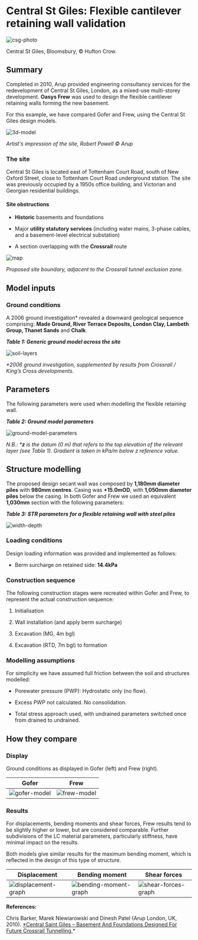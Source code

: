# Central St Giles: Flexible cantilever retaining wall validation 

![csg-photo](https://b2c-templates-arup.s3-eu-west-1.amazonaws.com/gofer/validationImages/csg-hufton-crow.png)

Central St Giles, Bloomsbury, &copy; Hufton Crow.

## Summary

Completed in 2010, Arup provided engineering consultancy services for the redevelopment of Central St Giles, London, as a mixed-use multi-storey development. **Oasys Frew** was used to design the flexible cantilever retaining walls forming the new basement.

For this example, we have compared Gofer and Frew, using the Central St Giles design models.

![3d-model](https://b2c-templates-arup.s3-eu-west-1.amazonaws.com/gofer/validationImages/csg-arup-3d-model.png)

*Artist's impression of the site, Robert Powell &copy; Arup*

### The site

Central St Giles is located east of Tottenham Court Road, south of New Oxford Street, close to Tottenham Court Road underground station. The site was previously occupied by a 1950s office building, and Victorian and Georgian residential buildings.

#### Site obstructions

- **Historic** basements and foundations

- Major **utility statutory services** (including water mains, 3-phase cables, and a basement-level electrical substation)

- A section overlapping with the **Crossrail** route

![map](https://b2c-templates-arup.s3-eu-west-1.amazonaws.com/gofer/validationImages/site-boundary.png)

*Proposed site boundary, adjacent to the Crossrail tunnel exclusion zone.*

## Model inputs

### Ground conditions

A 2006 ground investigation\* revealed a downward geological sequence comprising: **Made Ground, River Terrace Deposits, London Clay, Lambeth Group, Thanet Sands** and **Chalk**.

**_Table 1: Generic ground model across the site_**

![soil-layers](https://b2c-templates-arup.s3-eu-west-1.amazonaws.com/gofer/validationImages/soil-layers-table.png)

_*2006 ground investigation, supplemented by results from Crossrail / King’s Cross developments._

## Parameters

The following parameters were used when modelling the flexible retaining wall.

**_Table 2: Ground model parameters_**

![ground-model-parameters](https://b2c-templates-arup.s3-eu-west-1.amazonaws.com/gofer/validationImages/stratum-table.png)

*N.B.: \***z** is the datum (0 m) that refers to the top elevation of the relevant layer (see Table 1). Gradient is taken in kPa/m below z reference value.*

## Structure modelling

The proposed design secant wall was composed by **1,180mm diameter piles** with **980mm centres**. Casing was **+15.0mOD**, with **1,050mm diameter piles** below the casing. In both Gofer and Frew we used an equivalent **1,030mm** section with the following parameters:

**_Table 3: STR parameters for a flexible retaining wall with steel piles_**

![width-depth](https://b2c-templates-arup.s3-eu-west-1.amazonaws.com/gofer/validationImages/width-depth-table.png)

### Loading conditions

Design loading information was provided and implemented as follows:

- Berm surcharge on retained side: **14.4kPa**

### Construction sequence

The following construction stages were recreated within Gofer and Frew, to represent the actual construction sequence:

1. Initialisation

2. Wall installation (and apply berm surcharge)

3. Excavation (MG, 4m bgl)

4. Excavation (RTD, 7m bgl) to formation

### Modelling assumptions

For simplicity we have assumed full friction between the soil and structures modelled:

- Porewater pressure (PWP): Hydrostatic only (no flow).

- Excess PWP not calculated. No consolidation.

- Total stress approach used, with undrained parameters switched once from drained to undrained.

## How they compare

### Display

Ground conditions as displayed in Gofer (left) and Frew (right).

| Gofer | Frew |
|-------- |------- |
| ![gofer-model](https://b2c-templates-arup.s3-eu-west-1.amazonaws.com/gofer/validationImages/goferlast-stage.png) | ![frew-model](https://b2c-templates-arup.s3-eu-west-1.amazonaws.com/gofer/validationImages/frew-last-stage.png) |

### Results

For displacements, bending moments and shear forces, Frew results tend to be slightly higher or lower, but are considered comparable. Further subdivisions of the LC material parameters, particularly stiffness, have minimal impact on the results.

Both models give similar results for the maximum bending moment, which is reflected in the design of this type of structure.

| Displacement | Bending moment | Shear forces |
|-------- |------- | ------- |
| ![displacement-graph](https://b2c-templates-arup.s3-eu-west-1.amazonaws.com/gofer/validationImages/displacement-graph.png)   | ![bending-moment-graph](https://b2c-templates-arup.s3-eu-west-1.amazonaws.com/gofer/validationImages/bending-moment-graph.png)  | ![shear-forces-graph](https://b2c-templates-arup.s3-eu-west-1.amazonaws.com/gofer/validationImages/shear-forces-graph.png) |

**References:**

Chris Barker, Marek Niewiarowski and Dinesh Patel (Arup London, UK, 2010). [\*Central Saint Giles – Basement And Foundations Designed For Future Crossrail Tunnelling.](https://www.researchgate.net/publication/361616899_CENTRAL_SAINT_GILES_-BASEMENT_AND_FOUNDATIONS_DESIGNED_FOR_FUTURE_CROSSRAIL_TUNNELLING)\*
